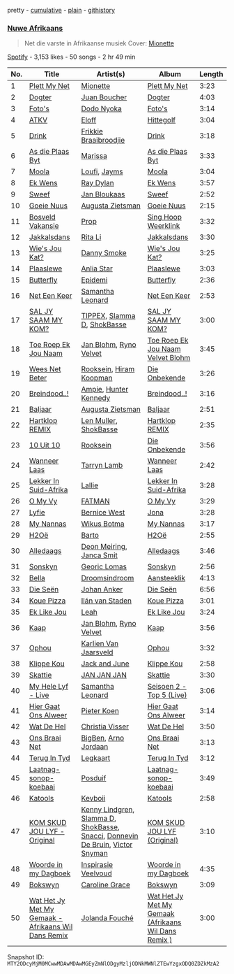 pretty - [cumulative](/playlists/cumulative/37i9dQZF1DX20N6YlBoCpF.md) - [plain](/playlists/plain/37i9dQZF1DX20N6YlBoCpF) - [githistory](https://github.githistory.xyz/mackorone/spotify-playlist-archive/blob/main/playlists/plain/37i9dQZF1DX20N6YlBoCpF)

### [Nuwe Afrikaans](https://open.spotify.com/playlist/37i9dQZF1DX20N6YlBoCpF)

> Net die varste in Afrikaanse musiek Cover: <a href="https://open.spotify.com/artist/2IATFOSnfbxrL3bL0cxCOu?si=CXiLG9EsTo234EPinuT5lw">Mionette</a>

[Spotify](https://open.spotify.com/user/spotify) - 3,153 likes - 50 songs - 2 hr 49 min

| No. | Title | Artist(s) | Album | Length |
|---|---|---|---|---|
| 1 | [Plett My Net](https://open.spotify.com/track/1PGWHOYPHxed0rl9JAWk5v) | [Mionette](https://open.spotify.com/artist/2IATFOSnfbxrL3bL0cxCOu) | [Plett My Net](https://open.spotify.com/album/0LhQ4Tkw4D4GzcmrbPa66Z) | 3:23 |
| 2 | [Dogter](https://open.spotify.com/track/1PO2llChG41r9NlY7sIeLa) | [Juan Boucher](https://open.spotify.com/artist/1XyiWEHBHDPuVDaxajN1ZH) | [Dogter](https://open.spotify.com/album/2oY1HgguwbO0kgh4sfco2i) | 4:03 |
| 3 | [Foto's](https://open.spotify.com/track/6qXoZby29Lp0QmA4NsSE0J) | [Dodo Nyoka](https://open.spotify.com/artist/4ikALYd62or9IJXnjYwcXa) | [Foto's](https://open.spotify.com/album/4hpljUB91UU8TtYSGrRTwU) | 3:14 |
| 4 | [ATKV](https://open.spotify.com/track/5pctBxFOGMxzrR7BfVWMoL) | [Eloff](https://open.spotify.com/artist/0okTBoelHkR40Mr69hmzkR) | [Hittegolf](https://open.spotify.com/album/0e9UjemY2jnFPQFdJdTPjH) | 3:04 |
| 5 | [Drink](https://open.spotify.com/track/0ES7dRb7iXkQ2GB3FfBfPa) | [Frikkie Braaibroodjie](https://open.spotify.com/artist/2AbLDwbYJ3Fq0dk8Wr0PTL) | [Drink](https://open.spotify.com/album/1TAfabaZ5Y59atQoCqi4jx) | 3:18 |
| 6 | [As die Plaas Byt](https://open.spotify.com/track/3ygtwhrpxC9K6vvzTXVfNK) | [Marissa](https://open.spotify.com/artist/2uFAfVNLrN2ewh731Oc0C6) | [As die Plaas Byt](https://open.spotify.com/album/4PGN89EQTVefM2Gfrq1q9z) | 3:33 |
| 7 | [Moola](https://open.spotify.com/track/3WL45hKgftF4Ffc9GUlhIZ) | [Loufi](https://open.spotify.com/artist/389tNFyrtFfDUOStmWjwOl), [Jayms](https://open.spotify.com/artist/1reef06goIFAhuhQsLUHf5) | [Moola](https://open.spotify.com/album/049XrxSNx2ydPbdhelP51t) | 3:04 |
| 8 | [Ek Wens](https://open.spotify.com/track/7cYUAAyZDMOLBqhzXCen7S) | [Ray Dylan](https://open.spotify.com/artist/6eUxX7dCHCaXNNMvYtBhxY) | [Ek Wens](https://open.spotify.com/album/7s1ETgKwUedSSPMIJTY6Hg) | 3:57 |
| 9 | [Sweef](https://open.spotify.com/track/5OdKyaUItAU0bJZbeopN8d) | [Jan Bloukaas](https://open.spotify.com/artist/78BYwFUCGOHFIC54M4Rnic) | [Sweef](https://open.spotify.com/album/6HXf7BiE38LR73n1f8QDMk) | 2:52 |
| 10 | [Goeie Nuus](https://open.spotify.com/track/2KA56LXANI5yv6gHk9VRzK) | [Augusta Zietsman](https://open.spotify.com/artist/3jZWDJXxKcoeidgkf8N6mO) | [Goeie Nuus](https://open.spotify.com/album/35JwpHE4v1G1gRVgUjVtKG) | 2:15 |
| 11 | [Bosveld Vakansie](https://open.spotify.com/track/6LHiWLGfFYRV9iUCrcC2Gf) | [Prop](https://open.spotify.com/artist/3TNxvHZvTgeosFCIYz1BUu) | [Sing Hoop Weerklink](https://open.spotify.com/album/38dU50ugb1c3kWmrdJqUg8) | 3:32 |
| 12 | [Jakkalsdans](https://open.spotify.com/track/002j5hLHQwXzl0g51aiYbb) | [Rita Li](https://open.spotify.com/artist/1K7LgVQOUidDGnDvugQi3V) | [Jakkalsdans](https://open.spotify.com/album/3ual8hMD2UI5zzWjtVFblL) | 3:30 |
| 13 | [Wie's Jou Kat?](https://open.spotify.com/track/1cpPxUeohprGjsQInKBggX) | [Danny Smoke](https://open.spotify.com/artist/2w5KXwbkeiYOaxT3Wq9iwj) | [Wie's Jou Kat?](https://open.spotify.com/album/1eQFe82cj7zrCeh3R0XizG) | 3:25 |
| 14 | [Plaaslewe](https://open.spotify.com/track/45dV2UvbpsG4pvWqzNLHOL) | [Anlia Star](https://open.spotify.com/artist/0ijtg0i2JHKpiiQnyZofqm) | [Plaaslewe](https://open.spotify.com/album/6TO27C8sqynfu2ymExD6Kf) | 3:03 |
| 15 | [Butterfly](https://open.spotify.com/track/4QrTaI6ciLYiWi5qSTzGjL) | [Epidemi](https://open.spotify.com/artist/4mb93T3CWJd1pKp2XAsp9K) | [Butterfly](https://open.spotify.com/album/1HDfzKLHFQfMQ5IVabAZ2y) | 2:36 |
| 16 | [Net Een Keer](https://open.spotify.com/track/71tkxqyBp1FnQYMI9R2NQY) | [Samantha Leonard](https://open.spotify.com/artist/0t70FT0xcfRAuHAM8C9Tgw) | [Net Een Keer](https://open.spotify.com/album/1NPoFcEaJg6MkRsHVPeN0M) | 2:53 |
| 17 | [SAL JY SAAM MY KOM?](https://open.spotify.com/track/5nLw0PhyNy5X6LicJiJCrn) | [TIPPEX](https://open.spotify.com/artist/0TzP8Rn8NcVR5ZpFQWfrVx), [Slamma D](https://open.spotify.com/artist/4fRD6JB528hNdAVikqKvHb), [ShokBasse](https://open.spotify.com/artist/5T2FFt1abRd5ZJKrzB2ZZj) | [SAL JY SAAM MY KOM?](https://open.spotify.com/album/6Jn6EcXrzNFvImo092rpvd) | 3:00 |
| 18 | [Toe Roep Ek Jou Naam](https://open.spotify.com/track/2ZYbvsHY9vG3pqI8qYTgN6) | [Jan Blohm](https://open.spotify.com/artist/4INPDZ7XS2f8jsp7CMM6WW), [Ryno Velvet](https://open.spotify.com/artist/1qn5hZjDJPBVBFsqLujvyt) | [Toe Roep Ek Jou Naam Velvet Blohm](https://open.spotify.com/album/3rWwRZdKja3xTo7CQYDBvi) | 3:45 |
| 19 | [Wees Net Beter](https://open.spotify.com/track/5AXAgPFHnFzv8pz9ZOffct) | [Rooksein](https://open.spotify.com/artist/0TX0T9VkzOTEjsdzi1a4nT), [Hiram Koopman](https://open.spotify.com/artist/4UBl5Ny7y89gOnqp8AM0EH) | [Die Onbekende](https://open.spotify.com/album/5DQ6KesEHKfwfO2AUjzkvc) | 3:26 |
| 20 | [Breindood..!](https://open.spotify.com/track/1gbyJQQvxNH2rymfBoLtbW) | [Ampie](https://open.spotify.com/artist/05OlCJb6VjFEHPiCfwTCZx), [Hunter Kennedy](https://open.spotify.com/artist/4BTNdkDqhYHILE4Xq0nRkK) | [Breindood..!](https://open.spotify.com/album/1nJsnVOQ3lM7gE2cfIl4RW) | 3:16 |
| 21 | [Baljaar](https://open.spotify.com/track/09UStOTTT5ZYKoUuROS6Sa) | [Augusta Zietsman](https://open.spotify.com/artist/3jZWDJXxKcoeidgkf8N6mO) | [Baljaar](https://open.spotify.com/album/32ELnH0XXiDCWFTy4znOfp) | 2:51 |
| 22 | [Hartklop REMIX](https://open.spotify.com/track/29GFGVkl82QZXJHjdcDwGZ) | [Len Muller](https://open.spotify.com/artist/2Sken7evRjRhWD5bgSJ0l0), [ShokBasse](https://open.spotify.com/artist/5T2FFt1abRd5ZJKrzB2ZZj) | [Hartklop REMIX](https://open.spotify.com/album/1QiiEeFLAM14do17g5PTpA) | 2:35 |
| 23 | [10 Uit 10](https://open.spotify.com/track/0Y8MPTdUEx4HKVSJKLu4Wl) | [Rooksein](https://open.spotify.com/artist/0TX0T9VkzOTEjsdzi1a4nT) | [Die Onbekende](https://open.spotify.com/album/5DQ6KesEHKfwfO2AUjzkvc) | 3:56 |
| 24 | [Wanneer Laas](https://open.spotify.com/track/1oLfVuGQBnWcoBZWD2Xe8W) | [Tarryn Lamb](https://open.spotify.com/artist/2FmxaUJ8rqQaLvvjFkhuWe) | [Wanneer Laas](https://open.spotify.com/album/5rF1zihcBSMixLjYiOChxL) | 2:42 |
| 25 | [Lekker In Suid\-Afrika](https://open.spotify.com/track/1WhdprkjiCK9xECfcIpH5A) | [Lallie](https://open.spotify.com/artist/4uSmTI5DC3mlZne6QOuSwo) | [Lekker In Suid\-Afrika](https://open.spotify.com/album/6tY0nQArsx8hwTIjPG3Gc6) | 3:28 |
| 26 | [O My Vy](https://open.spotify.com/track/6UPiIutgybDU0QljOWWUHf) | [FATMAN](https://open.spotify.com/artist/1eFYCrnsw8F26Wp5CTUxB3) | [O My Vy](https://open.spotify.com/album/0vFiwfmHqB84pPcp6tWcbh) | 3:29 |
| 27 | [Lyfie](https://open.spotify.com/track/0GAX8SapBTjOqW0d5taVMu) | [Bernice West](https://open.spotify.com/artist/6ZerjgcGZc6DofpCTZu3xx) | [Jona](https://open.spotify.com/album/2C70Ty4DGUj3nrSIAY16B3) | 3:28 |
| 28 | [My Nannas](https://open.spotify.com/track/7AiWpdNAuQtauRiZLRTiin) | [Wikus Botma](https://open.spotify.com/artist/099AZ9nM47Fy3VJ7aLN2Io) | [My Nannas](https://open.spotify.com/album/5aHgjmoL4dh4xbDgzl6rHc) | 3:17 |
| 29 | [H2Oë](https://open.spotify.com/track/6NB2npCHsGXQ059pMhXJzl) | [Barto](https://open.spotify.com/artist/4gzfjw2nlFFo1tda8jgJbG) | [H2Oë](https://open.spotify.com/album/3TXkgPC5iTyXXyJPKR01lP) | 2:55 |
| 30 | [Alledaags](https://open.spotify.com/track/6NpfpVIKxbOpkH4hEHgWmR) | [Deon Meiring](https://open.spotify.com/artist/5h2VPrb5uczuK8foqa2jby), [Janca Smit](https://open.spotify.com/artist/4kIgLqrrFsze5qNKkEzXP6) | [Alledaags](https://open.spotify.com/album/1wvkJ0pO8sLxBpROj36yIV) | 3:46 |
| 31 | [Sonskyn](https://open.spotify.com/track/1qCuSf3gbjZ1A7msPrpcMx) | [Georic Lomas](https://open.spotify.com/artist/6s70YvvNGOGzhKqveX21uf) | [Sonskyn](https://open.spotify.com/album/11xQmc2iXHJMcJ9pL8CPVL) | 2:56 |
| 32 | [Bella](https://open.spotify.com/track/2laH6IayV3wrHxjjsFawOK) | [Droomsindroom](https://open.spotify.com/artist/36P4zQxOGCSabr44bXS8kW) | [Aansteeklik](https://open.spotify.com/album/3dOKf9YXYnPLlRLaCwsL2G) | 4:13 |
| 33 | [Die Seën](https://open.spotify.com/track/2JrpZZXrSjd6FeWsMYlZ9Z) | [Johan Anker](https://open.spotify.com/artist/3VawlZLcw70cya2MhFCj5b) | [Die Seën](https://open.spotify.com/album/79zq6kAHXeUyMLu6CWDrQV) | 6:56 |
| 34 | [Koue Pizza](https://open.spotify.com/track/1fEZOVHd17gcqv0ND1fpcV) | [Ilán van Staden](https://open.spotify.com/artist/7FUqmUXFmllziX2NgD4Knj) | [Koue Pizza](https://open.spotify.com/album/0UE7Fs2XSTfjAtcwNKe439) | 3:01 |
| 35 | [Ek Like Jou](https://open.spotify.com/track/1xG077ty9EwidOBANZwKlD) | [Leah](https://open.spotify.com/artist/46aCUT92RT7Q9QwhZuaNXh) | [Ek Like Jou](https://open.spotify.com/album/4XP2UPBce2DLra8bZ2DXQp) | 3:24 |
| 36 | [Kaap](https://open.spotify.com/track/1EYLPim5kBNKwDCrG48sNW) | [Jan Blohm](https://open.spotify.com/artist/4INPDZ7XS2f8jsp7CMM6WW), [Ryno Velvet](https://open.spotify.com/artist/1qn5hZjDJPBVBFsqLujvyt) | [Kaap](https://open.spotify.com/album/6Tn9J9QxGzgktcULy6CWLF) | 3:56 |
| 37 | [Ophou](https://open.spotify.com/track/2vRJC11heZ6GqkmnqXTnrO) | [Karlien Van Jaarsveld](https://open.spotify.com/artist/25SUuR1e32ukcdYldmAyp5) | [Ophou](https://open.spotify.com/album/4DgQmYYVWDOszCGW7McXWe) | 3:32 |
| 38 | [Klippe Kou](https://open.spotify.com/track/0taToNW3mX3M7VflfH6J8V) | [Jack and June](https://open.spotify.com/artist/71XakIJCef4xN3Q1r1DCqq) | [Klippe Kou](https://open.spotify.com/album/0V75WhtPM8xVKoeBmfoTp3) | 2:58 |
| 39 | [Skattie](https://open.spotify.com/track/1VJKNRIZ1LYNAOxIN01iNd) | [JAN JAN JAN](https://open.spotify.com/artist/0cba0v5VJqpuD1YSBoNirZ) | [Skattie](https://open.spotify.com/album/36cu3ZQxgHuLvIj3BUEynA) | 3:30 |
| 40 | [My Hele Lyf \- Live](https://open.spotify.com/track/3HTL5qBOzXLFU5snDl5krF) | [Samantha Leonard](https://open.spotify.com/artist/0t70FT0xcfRAuHAM8C9Tgw) | [Seisoen 2 \- Top 5 \(Live\)](https://open.spotify.com/album/7mY9sILLbKkZjJOeoJp4Fp) | 3:06 |
| 41 | [Hier Gaat Ons Alweer](https://open.spotify.com/track/1zkDzC92Zb1KUSTa2Rumqv) | [Pieter Koen](https://open.spotify.com/artist/42MoeGwwUSE0x4u9PHvSif) | [Hier Gaat Ons Alweer](https://open.spotify.com/album/2mpRZxyifeulCZI1lmBBT3) | 3:14 |
| 42 | [Wat De Hel](https://open.spotify.com/track/15Mu0ea08pEgTLBRHqNF0e) | [Christia Visser](https://open.spotify.com/artist/0AVwVUxhRdEKiuLNGAxmtu) | [Wat De Hel](https://open.spotify.com/album/2p7hgHHtMXSPZf3RezI3i4) | 3:50 |
| 43 | [Ons Braai Net](https://open.spotify.com/track/5LUgDfGlQZWVnOi4bITNzf) | [BigBen](https://open.spotify.com/artist/2szr6eY8Ss8fDBkIy8v0Su), [Arno Jordaan](https://open.spotify.com/artist/1BqYfwv0S0mnUZzGp4PfPE) | [Ons Braai Net](https://open.spotify.com/album/6uCVYlVdoRXotAgwqLbuFy) | 3:13 |
| 44 | [Terug In Tyd](https://open.spotify.com/track/6p5cS6M9DSYee45WcXMi3l) | [Legkaart](https://open.spotify.com/artist/6q148JlUofOrUfcf7Dmac6) | [Terug In Tyd](https://open.spotify.com/album/3EXtRvuiaCMkuC47sz3ADI) | 3:12 |
| 45 | [Laatnag\-sonop\-koebaai](https://open.spotify.com/track/6gq6he9HdSJqPcsgFQbxWQ) | [Posduif](https://open.spotify.com/artist/0BIs8iCsPrho1IZMdse349) | [Laatnag\-sonop\-koebaai](https://open.spotify.com/album/6gvpn8iBbVXJEbmWt3sLVN) | 3:49 |
| 46 | [Katools](https://open.spotify.com/track/65KoBppdhH9mNVqGzHqyRS) | [Kevboii](https://open.spotify.com/artist/4Mp36UE9keQ7vXLcVLWzmN) | [Katools](https://open.spotify.com/album/5PGPutt1bzLOHCLdZx9GdC) | 2:58 |
| 47 | [KOM SKUD JOU LYF \- Original](https://open.spotify.com/track/6XlqzuqRyzesB8IoCHt7Xs) | [Kenny Lindgren](https://open.spotify.com/artist/63CLd9qh364gsZdw3bj6TL), [Slamma D](https://open.spotify.com/artist/4fRD6JB528hNdAVikqKvHb), [ShokBasse](https://open.spotify.com/artist/5T2FFt1abRd5ZJKrzB2ZZj), [Snacci](https://open.spotify.com/artist/373NRUyodyMISLLxcN2qr1), [Donnevin De Bruin](https://open.spotify.com/artist/15CxNfyU2DHZqIX5dOZ4SD), [Victor Snyman](https://open.spotify.com/artist/2K9S07tWOuDIMGCMVs2LuG) | [KOM SKUD JOU LYF \(Original\)](https://open.spotify.com/album/4kvHhlnDUuMJk0ardGH7J1) | 3:10 |
| 48 | [Woorde in my Dagboek](https://open.spotify.com/track/5W6JnYqM94mrq4FcM9yAiG) | [Inspirasie Veelvoud](https://open.spotify.com/artist/3r1BRjgeZHFN40DD6aWMMo) | [Woorde in my Dagboek](https://open.spotify.com/album/7gYORwa2NQqegNZBCywnUK) | 4:35 |
| 49 | [Bokswyn](https://open.spotify.com/track/4ZdEKnyBbsxJf0FRd3rTb5) | [Caroline Grace](https://open.spotify.com/artist/4Nq6DSOfx3sAWV9ED0WtZM) | [Bokswyn](https://open.spotify.com/album/0AUEv3KyWp0AGzlxq0sjud) | 3:09 |
| 50 | [Wat Het Jy Met My Gemaak \- Afrikaans Wil Dans Remix](https://open.spotify.com/track/53ca5ecKaK7GFtqO9xYG43) | [Jolanda Fouché](https://open.spotify.com/artist/0V7auwP4exRWU5qL6LvyzD) | [Wat Het Jy Met My Gemaak \(Afrikaans Wil Dans Remix \)](https://open.spotify.com/album/2x26bsnWaQDktxyWMEMhzr) | 3:00 |

Snapshot ID: `MTY2ODcyMjM0MCwwMDAwMDAwMGEyZmNlODgyMzljODNkMWNlZTEwYzgxODQ0ZDZkMzA2`
